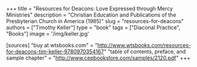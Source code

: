 +++
title = "Resources for Deacons: Love Expressed through Mercy Ministries"
description = "Christian Education and Publications of the Presbyterian Church in America (1985)"
slug = "resources-for-deacons"
authors = ["Timothy Keller"]
type = "book"
tags = ["Diaconal Practice", "Books"]
image = '/img/keller.jpg'

[sources]
"buy at wtsbooks.com" = "http://www.wtsbooks.com/resources-for-deacons-tim-keller-9780970354167"
"table of contents, preface, and sample chapter" = "http://www.cepbookstore.com/samples/2120.pdf"
+++
